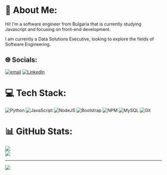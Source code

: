 # 💫 About Me:
Hi! I'm a software engineer from Bulgaria that is currently studying Javascript and focusing on front-end development.

I am currently a Data Solutions Executive, looking to explore the fields of Software Engineering.

## 🌐 Socials:
[![email](https://img.shields.io/badge/Email-D14836?logo=gmail&logoColor=white)](mailto:ovardovslav@gmail.com)
[![LinkedIn](https://img.shields.io/badge/LinkedIn-%230077B5.svg?logo=linkedin&logoColor=white)](https://www.linkedin.com/in/slavi-ovardov-782a44324/)


# 💻 Tech Stack:
![Python](https://img.shields.io/badge/python-3670A0?style=for-the-badge&logo=python&logoColor=ffdd54) ![JavaScript](https://img.shields.io/badge/javascript-%23323330.svg?style=for-the-badge&logo=javascript&logoColor=%23F7DF1E) ![NodeJS](https://img.shields.io/badge/node.js-6DA55F?style=for-the-badge&logo=node.js&logoColor=white) ![Bootstrap](https://img.shields.io/badge/bootstrap-%238511FA.svg?style=for-the-badge&logo=bootstrap&logoColor=white) ![NPM](https://img.shields.io/badge/NPM-%23CB3837.svg?style=for-the-badge&logo=npm&logoColor=white) ![MySQL](https://img.shields.io/badge/mysql-4479A1.svg?style=for-the-badge&logo=mysql&logoColor=white) ![Git](https://img.shields.io/badge/git-%23F05033.svg?style=for-the-badge&logo=git&logoColor=white)
# 📊 GitHub Stats:
![](https://nirzak-streak-stats.vercel.app/?user=Allyster1&theme=dark&hide_border=false)<br/>
![](https://github-readme-stats.vercel.app/api/top-langs/?username=Allyster1&theme=dark&hide_border=false&include_all_commits=false&count_private=false&layout=compact)

---
[![](https://visitcount.itsvg.in/api?id=Allyster1&icon=0&color=0)](https://visitcount.itsvg.in)

<!-- Proudly created with GPRM ( https://gprm.itsvg.in ) -->

